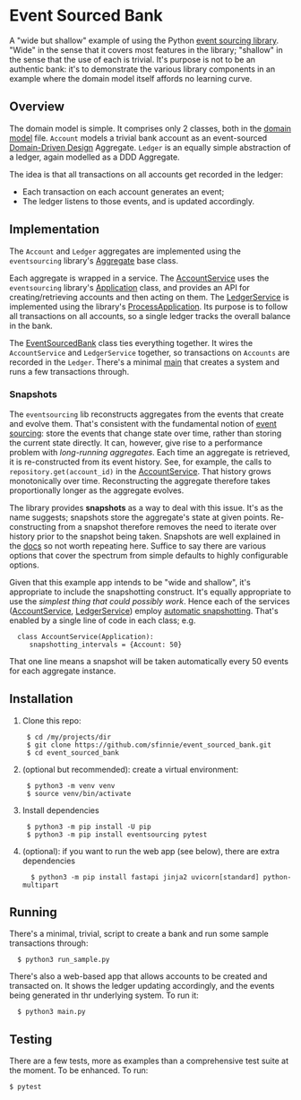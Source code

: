# Event Sourced Bank

A "wide but shallow" example of using the Python [event sourcing library](https://github.com/pyeventsourcing/eventsourcing).  "Wide" in the sense that it covers most features in the library; "shallow" in the sense that the use of each is trivial.  It's purpose is not to be an authentic bank: it's to demonstrate the various library components in an example where the domain model itself affords no learning curve.

## Overview

The domain model is simple. It comprises only 2 classes, both in the [domain model](event_sourced_bank/domain_model.py) file.  `Account` models a trivial bank account as an event-sourced [Domain-Driven Design](https://en.wikipedia.org/wiki/Domain-driven_design) Aggregate.  `Ledger` is an equally simple abstraction of a ledger, again modelled as a DDD Aggregate.  

The idea is that all transactions on all accounts get recorded in the ledger:  

* Each transaction on each account generates an event;
* The ledger listens to those events, and is updated accordingly.

## Implementation

The `Account` and `Ledger` aggregates are implemented using the `eventsourcing` library's [Aggregate](https://eventsourcing.readthedocs.io/en/latest/topics/domain.html) base class.

Each aggregate is wrapped in a service.  The [AccountService](event_sourced_bank/account_service.py) uses the `eventsourcing` library's [Application](https://eventsourcing.readthedocs.io/en/latest/topics/application.html) class, and provides an API for creating/retrieving accounts and then acting on them.  The [LedgerService](event_sourced_bank/ledger_service.py) is implemented using the library's [ProcessApplication](https://eventsourcing.readthedocs.io/en/latest/topics/system.html).  Its purpose is to follow all transactions on all accounts, so a single ledger tracks the overall balance in the bank.

The [EventSourcedBank](event_sourced_bank/bank_system.py) class ties everything together.  It wires the `AccountService` and `LedgerService` together, so transactions on `Accounts` are recorded in the `Ledger`.  There's a minimal [main](main.py) that creates a system and runs a few transactions through. 

### Snapshots <a name="snapshots"></a>

The `eventsourcing` lib reconstructs aggregates from the events that create and evolve them.  That's consistent with the fundamental notion of [event sourcing](https://martinfowler.com/eaaDev/EventSourcing.html): store the events that change state over time, rather than storing the current state directly.  It can, however, give rise to a performance problem with *long-running aggregates*.  Each time an aggregate is retrieved, it is re-constructed from its event history.  See, for example, the calls to `repository.get(account_id)` in the [AccountService](event_sourced_bank/account_service.py).  That history grows monotonically over time.  Reconstructing the aggregate therefore takes proportionally longer as the aggregate evolves.

The library provides **snapshots** as a way to deal with this issue.  It's as the name suggests; snapshots store the aggregate's state at given points.  Re-constructing from a snapshot therefore removes the need to iterate over history prior to the snapshot being taken.  Snapshots are well explained in the [docs](https://eventsourcing.readthedocs.io/en/stable/topics/application.html#snapshotting) so not worth repeating here.  Suffice to say there are various options that cover the spectrum from simple defaults to highly configurable options.

Given that this example app intends to be "wide and shallow", it's appropriate to include the snapshotting construct.  It's equally appropriate to use the *simplest thing that could possibly work*.  Hence each of the services ([AccountService](event_sourced_bank/account_service.py), [LedgerService](event_sourced_bank/ledger_service.py)) employ [automatic snapshotting](https://eventsourcing.readthedocs.io/en/stable/topics/application.html#automatic-snapshotting).  That's enabled by a single line of code in each class; e.g. 

      class AccountService(Application):
         snapshotting_intervals = {Account: 50}

That one line means a snapshot will be taken automatically every 50 events for each aggregate instance.

## Installation

1. Clone this repo:

        $ cd /my/projects/dir
        $ git clone https://github.com/sfinnie/event_sourced_bank.git
        $ cd event_sourced_bank

2. (optional but recommended): create a virtual environment:

        $ python3 -m venv venv
        $ source venv/bin/activate

3. Install dependencies

        $ python3 -m pip install -U pip
        $ python3 -m pip install eventsourcing pytest 

4. (optional): if you want to run the web app (see below), there are extra dependencies

         $ python3 -m pip install fastapi jinja2 uvicorn[standard] python-multipart


## Running

There's a minimal, trivial, script to create a bank and run some sample transactions through:

      $ python3 run_sample.py

There's also a web-based app that allows accounts to be created and transacted on.  It shows the 
ledger updating accordingly, and the events being generated in thr underlying system.  To run it:

      $ python3 main.py

## Testing

There are a few tests, more as examples than a comprehensive test suite at the moment.  To be enhanced.  To run:

    $ pytest

